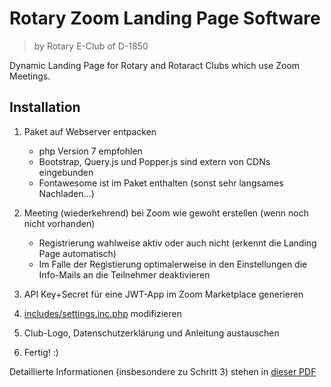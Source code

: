 # Rotary Zoom Landing Page Software
> by Rotary E-Club of D-1850

Dynamic Landing Page for Rotary and Rotaract Clubs which use Zoom Meetings.

## Installation

1. Paket auf Webserver entpacken
   - php Version 7 empfohlen
   - Bootstrap, Query.js und Popper.js sind extern von CDNs eingebunden
   - Fontawesome ist im Paket enthalten (sonst sehr langsames Nachladen…)

2. Meeting (wiederkehrend) bei Zoom wie gewoht erstellen (wenn noch nicht vorhanden)
    - Registrierung wahlweise aktiv oder auch nicht (erkennt die Landing Page automatisch)
    - Im Falle der Registierung optimalerweise in den Einstellungen die Info-Mails an die Teilnehmer deaktivieren

3. API Key+Secret für eine JWT-App im Zoom Marketplace generieren

4. [includes/settings.inc.php](includes/settings.inc.php) modifizieren

5. Club-Logo, Datenschutzerklärung und Anleitung austauschen

6. Fertig! :)

Detaillierte Informationen (insbesondere zu Schritt 3) stehen in [dieser PDF](landing-page_beschreibung_v01.pdf)
